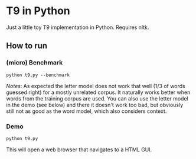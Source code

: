 # T9 in Python

Just a little toy T9 implementation in Python.
Requires nltk.

## How to run

### (micro) Benchmark

`python t9.py --benchmark`

*Notes*: As expected the letter model does not work that well (1/3 of words guessed right) for a mostly unrelated corpus.
         It naturally works better when words from the training corpus are used.
         You can also use the letter model in the demo (see below) and there it doesn't work too bad,
         but obviously still not as good as the word model, which also considers context.

### Demo

`python t9.py`

This will open a web browser that navigates to a HTML GUI.
